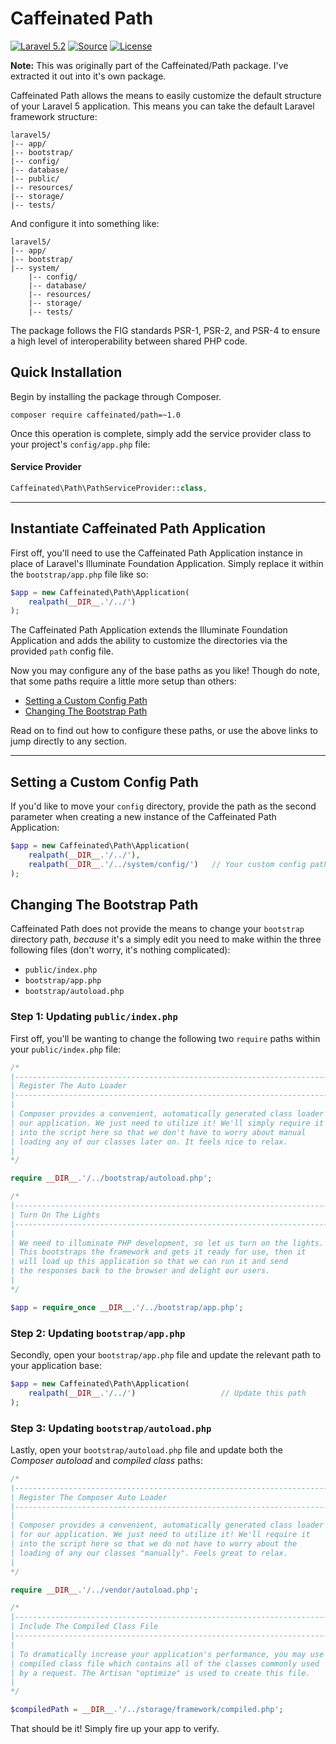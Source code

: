 Caffeinated Path
================
[![Laravel 5.2](https://img.shields.io/badge/Laravel-5.2-orange.svg?style=flat-square)](http://laravel.com)
[![Source](http://img.shields.io/badge/source-caffeinated/path-blue.svg?style=flat-square)](https://github.com/caffeinated/path)
[![License](http://img.shields.io/badge/license-MIT-brightgreen.svg?style=flat-square)](https://tldrlegal.com/license/mit-license)

**Note:** This was originally part of the Caffeinated/Path package. I've extracted it out into it's own package.

Caffeinated Path allows the means to easily customize the default structure of your Laravel 5 application. This means you can take the default Laravel framework structure:

```
laravel5/
|-- app/
|-- bootstrap/
|-- config/
|-- database/
|-- public/
|-- resources/
|-- storage/
|-- tests/
```

And configure it into something like:

```
laravel5/
|-- app/
|-- bootstrap/
|-- system/
	|-- config/
	|-- database/
	|-- resources/
	|-- storage/
	|-- tests/
```

The package follows the FIG standards PSR-1, PSR-2, and PSR-4 to ensure a high level of interoperability between shared PHP code.

Quick Installation
------------------
Begin by installing the package through Composer.

```
composer require caffeinated/path=~1.0
```

Once this operation is complete, simply add the service provider class to your project's `config/app.php` file:

#### Service Provider
```php
Caffeinated\Path\PathServiceProvider::class,
```

---

Instantiate Caffeinated Path Application
----------------------------------------
First off, you'll need to use the Caffeinated Path Application instance in place of Laravel's Illuminate Foundation Application. Simply replace it within the `bootstrap/app.php` file like so:

```php
$app = new Caffeinated\Path\Application(
	realpath(__DIR__.'/../')
);
```

The Caffeinated Path Application extends the Illuminate Foundation Application and adds the ability to customize the directories via the provided `path` config file.

Now you may configure any of the base paths as you like! Though do note, that some paths require a little more setup than others:

- [Setting a Custom Config Path](#setting-a-custom-config-path)
- [Changing The Bootstrap Path](#changing-the-bootstrap-path)

Read on to find out how to configure these paths, or use the above links to jump directly to any section.

---

Setting a Custom Config Path
----------------------------
If you'd like to move your `config` directory, provide the path as the second parameter when creating a new instance of the Caffeinated Path Application:

```php
$app = new Caffeinated\Path\Application(
	realpath(__DIR__.'/../'),
	realpath(__DIR__.'/../system/config/')   // Your custom config path
);
```

Changing The Bootstrap Path
---------------------------
Caffeinated Path does not provide the means to change your `bootstrap` directory path, *because* it's a simply edit you need to make within the three following files (don't worry, it's nothing complicated):

- `public/index.php`
- `bootstrap/app.php`
- `bootstrap/autoload.php`

### Step 1: Updating `public/index.php`
First off, you'll be wanting to change the following two `require` paths within your `public/index.php` file:

```php
/*
|--------------------------------------------------------------------------
| Register The Auto Loader
|--------------------------------------------------------------------------
|
| Composer provides a convenient, automatically generated class loader for
| our application. We just need to utilize it! We'll simply require it
| into the script here so that we don't have to worry about manual
| loading any of our classes later on. It feels nice to relax.
|
*/

require __DIR__.'/../bootstrap/autoload.php';

/*
|--------------------------------------------------------------------------
| Turn On The Lights
|--------------------------------------------------------------------------
|
| We need to illuminate PHP development, so let us turn on the lights.
| This bootstraps the framework and gets it ready for use, then it
| will load up this application so that we can run it and send
| the responses back to the browser and delight our users.
|
*/

$app = require_once __DIR__.'/../bootstrap/app.php';
```

### Step 2: Updating `bootstrap/app.php`
Secondly, open your `bootstrap/app.php` file and update the relevant path to your application base:

```php
$app = new Caffeinated\Path\Application(
	realpath(__DIR__.'/../')                   // Update this path
);
```

### Step 3: Updating `bootstrap/autoload.php`
Lastly, open your `bootstrap/autoload.php` file and update both the *Composer autoload* and *compiled class* paths:

```php
/*
|--------------------------------------------------------------------------
| Register The Composer Auto Loader
|--------------------------------------------------------------------------
|
| Composer provides a convenient, automatically generated class loader
| for our application. We just need to utilize it! We'll require it
| into the script here so that we do not have to worry about the
| loading of any our classes "manually". Feels great to relax.
|
*/

require __DIR__.'/../vendor/autoload.php';

/*
|--------------------------------------------------------------------------
| Include The Compiled Class File
|--------------------------------------------------------------------------
|
| To dramatically increase your application's performance, you may use a
| compiled class file which contains all of the classes commonly used
| by a request. The Artisan "optimize" is used to create this file.
|
*/

$compiledPath = __DIR__.'/../storage/framework/compiled.php';
```

That should be it! Simply fire up your app to verify.
